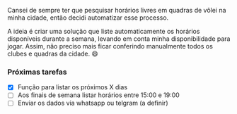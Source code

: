 Cansei de sempre ter que pesquisar horários livres em quadras de vôlei na minha cidade, então decidi automatizar esse processo.

A ideia é criar uma solução que liste automaticamente os horários disponíveis durante a semana, levando em conta minha disponibilidade para jogar. Assim, não preciso mais ficar conferindo manualmente todos os clubes e quadras da cidade. 😄


### Próximas tarefas

- [x] Função para listar os próximos X dias
- [ ] Aos finais de semana listar horários entre 15:00 e 19:00
- [ ] Enviar os dados via whatsapp ou telgram (a definir)
